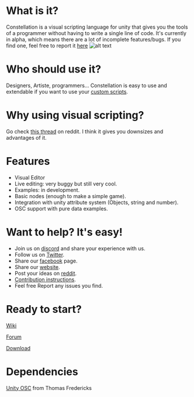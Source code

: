 
# What is it?
Constellation is a visual scripting language for unity that gives you the tools of a programmer without having to write a single line of code. It's currently in alpha, which means there are a lot of incomplete features/bugs. If you find one, feel free to report it [here](https://www.constellationeditor.com/forum-1/suggestions)
![alt text](https://static.wixstatic.com/media/cbe6c9_062e10c638e3460d905f20f95af1ee42~mv2.png/v1/fill/w_1377,h_716,al_c,usm_0.66_1.00_0.01/cbe6c9_062e10c638e3460d905f20f95af1ee42~mv2.png)

# Who should use it?
Designers, Artiste, programmers... Constellation is easy to use and extendable if you want to use your [custom scripts](https://github.com/AntoineCharton/Constellation/wiki/Create-a-node).

# Why using visual scripting?
Go check [this thread](https://www.reddit.com/r/Unity3D/comments/7nzkdx/constellation_open_source_visual_scripting_editor/) on reddit. I think it gives you downsizes and advantages of it.  

# Features
- Visual Editor
- Live editing: very buggy but still very cool.
- Examples: in development.
- Basic nodes (enough to make a simple game).
- Integration with unity attribute system (Objects, string and number).
- OSC support with pure data examples.

# Want to help? It's easy!
- Join us on [discord](https://discord.gg/Cx2k7We) and share your experience with us.
- Follow us on [Twitter](https://twitter.com/ConstellationVS).
- Share our [facebook](https://www.facebook.com/ConstellationEditor/) page.
- Share our [website](https://www.constellationeditor.com/).
- Post your ideas on [reddit](https://www.reddit.com/r/ConstellationVS/).
- [Contribution instructions](https://github.com/AntoineCharton/Constellation/wiki/).
- Feel free Report any issues you find.

# Ready to start?
[Wiki](https://github.com/ConstellationLanguage/Constellation/wiki)

[Forum](https://www.constellationeditor.com/forum-1)

[Download](https://www.constellationeditor.com/download)

# Dependencies
[Unity OSC](https://github.com/thomasfredericks/UnityOSC) from Thomas Fredericks


